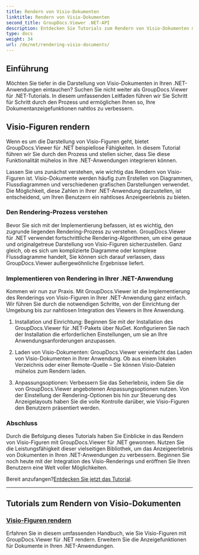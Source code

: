 ```yaml
---
title: Rendern von Visio-Dokumenten
linktitle: Rendern von Visio-Dokumenten
second_title: GroupDocs.Viewer .NET-API
description: Entdecken Sie Tutorials zum Rendern von Visio-Dokumenten mit GroupDocs.Viewer für .NET. Erfahren Sie, wie Sie die Anzeigefunktionen für Dokumente in Ihren .NET-Anwendungen mühelos verbessern.
type: docs
weight: 34
url: /de/net/rendering-visio-documents/
---
```

## Einführung

Möchten Sie tiefer in die Darstellung von Visio-Dokumenten in Ihren .NET-Anwendungen eintauchen? Suchen Sie nicht weiter als GroupDocs.Viewer für .NET-Tutorials. In diesem umfassenden Leitfaden führen wir Sie Schritt für Schritt durch den Prozess und ermöglichen Ihnen so, Ihre Dokumentanzeigefunktionen nahtlos zu verbessern.

## Visio-Figuren rendern

Wenn es um die Darstellung von Visio-Figuren geht, bietet GroupDocs.Viewer für .NET beispiellose Fähigkeiten. In diesem Tutorial führen wir Sie durch den Prozess und stellen sicher, dass Sie diese Funktionalität mühelos in Ihre .NET-Anwendungen integrieren können.

Lassen Sie uns zunächst verstehen, wie wichtig das Rendern von Visio-Figuren ist. Visio-Dokumente werden häufig zum Erstellen von Diagrammen, Flussdiagrammen und verschiedenen grafischen Darstellungen verwendet. Die Möglichkeit, diese Zahlen in Ihrer .NET-Anwendung darzustellen, ist entscheidend, um Ihren Benutzern ein nahtloses Anzeigeerlebnis zu bieten.

### Den Rendering-Prozess verstehen

Bevor Sie sich mit der Implementierung befassen, ist es wichtig, den zugrunde liegenden Rendering-Prozess zu verstehen. GroupDocs.Viewer für .NET verwendet fortschrittliche Rendering-Algorithmen, um eine genaue und originalgetreue Darstellung von Visio-Figuren sicherzustellen. Ganz gleich, ob es sich um komplizierte Diagramme oder komplexe Flussdiagramme handelt, Sie können sich darauf verlassen, dass GroupDocs.Viewer außergewöhnliche Ergebnisse liefert.

### Implementieren von Rendering in Ihrer .NET-Anwendung

Kommen wir nun zur Praxis. Mit GroupDocs.Viewer ist die Implementierung des Renderings von Visio-Figuren in Ihrer .NET-Anwendung ganz einfach. Wir führen Sie durch die notwendigen Schritte, von der Einrichtung der Umgebung bis zur nahtlosen Integration des Viewers in Ihre Anwendung.

1. Installation und Einrichtung: Beginnen Sie mit der Installation des GroupDocs.Viewer für .NET-Pakets über NuGet. Konfigurieren Sie nach der Installation die erforderlichen Einstellungen, um sie an Ihre Anwendungsanforderungen anzupassen.

2. Laden von Visio-Dokumenten: GroupDocs.Viewer vereinfacht das Laden von Visio-Dokumenten in Ihrer Anwendung. Ob aus einem lokalen Verzeichnis oder einer Remote-Quelle – Sie können Visio-Dateien mühelos zum Rendern laden.

3. Anpassungsoptionen: Verbessern Sie das Seherlebnis, indem Sie die von GroupDocs.Viewer angebotenen Anpassungsoptionen nutzen. Von der Einstellung der Rendering-Optionen bis hin zur Steuerung des Anzeigelayouts haben Sie die volle Kontrolle darüber, wie Visio-Figuren den Benutzern präsentiert werden.

### Abschluss

Durch die Befolgung dieses Tutorials haben Sie Einblicke in das Rendern von Visio-Figuren mit GroupDocs.Viewer für .NET gewonnen. Nutzen Sie die Leistungsfähigkeit dieser vielseitigen Bibliothek, um das Anzeigeerlebnis von Dokumenten in Ihren .NET-Anwendungen zu verbessern. Beginnen Sie noch heute mit der Integration des Visio-Renderings und eröffnen Sie Ihren Benutzern eine Welt voller Möglichkeiten.

 Bereit anzufangen?[Entdecken Sie jetzt das Tutorial](./render-visio-figures/).

---

## Tutorials zum Rendern von Visio-Dokumenten
### [Visio-Figuren rendern](./render-visio-figures/)
Erfahren Sie in diesem umfassenden Handbuch, wie Sie Visio-Figuren mit GroupDocs.Viewer für .NET rendern. Erweitern Sie die Anzeigefunktionen für Dokumente in Ihren .NET-Anwendungen.